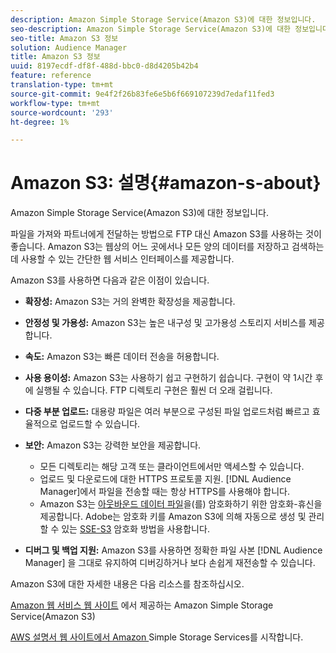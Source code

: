 ```yaml
---
description: Amazon Simple Storage Service(Amazon S3)에 대한 정보입니다.
seo-description: Amazon Simple Storage Service(Amazon S3)에 대한 정보입니다.
seo-title: Amazon S3 정보
solution: Audience Manager
title: Amazon S3 정보
uuid: 8197ecdf-df8f-488d-bbc0-d8d4205b42b4
feature: reference
translation-type: tm+mt
source-git-commit: 9e4f2f26b83fe6e5b6f669107239d7edaf11fed3
workflow-type: tm+mt
source-wordcount: '293'
ht-degree: 1%

---
```



# Amazon S3: 설명{#amazon-s-about}

Amazon Simple Storage Service(Amazon S3)에 대한 정보입니다.

파일을 가져와 파트너에게 전달하는 방법으로 FTP 대신 Amazon S3를 사용하는 것이 좋습니다. Amazon S3는 웹상의 어느 곳에서나 모든 양의 데이터를 저장하고 검색하는 데 사용할 수 있는 간단한 웹 서비스 인터페이스를 제공합니다.

Amazon S3를 사용하면 다음과 같은 이점이 있습니다.

* **확장성:** Amazon S3는 거의 완벽한 확장성을 제공합니다.
* **안정성 및 가용성:** Amazon S3는 높은 내구성 및 고가용성 스토리지 서비스를 제공합니다.
* **속도:** Amazon S3는 빠른 데이터 전송을 허용합니다.
* **사용 용이성:** Amazon S3는 사용하기 쉽고 구현하기 쉽습니다. 구현이 약 1시간 후에 실행될 수 있습니다. FTP 디렉토리 구현은 훨씬 더 오래 걸립니다.
* **다중 부분 업로드:** 대용량 파일은 여러 부분으로 구성된 파일 업로드처럼 빠르고 효율적으로 업로드할 수 있습니다.
* **보안:** Amazon S3는 강력한 보안을 제공합니다.

   * 모든 디렉토리는 해당 고객 또는 클라이언트에서만 액세스할 수 있습니다.
   * 업로드 및 다운로드에 대한 HTTPS 프로토콜 지원. [!DNL Audience Manager]에서 파일을 전송할 때는 항상 HTTPS를 사용해야 합니다.
   * Amazon S3는 [아웃바운드 데이터 파일](../integration/receiving-audience-data/batch-outbound-transfers/outbound-file-name-contents.md)을(를) 암호화하기 위한 암호화-휴신을 제공합니다. Adobe는 암호화 키를 Amazon S3에 의해 자동으로 생성 및 관리할 수 있는 [SSE-S3](https://docs.aws.amazon.com/AmazonS3/latest/dev/serv-side-encryption.html) 암호화 방법을 사용합니다.

* **디버그 및 백업 지원:** Amazon S3를 사용하면 정확한 파일 사본 [!DNL Audience Manager] 을 그대로 유지하여 디버깅하거나 보다 손쉽게 재전송할 수 있습니다.

Amazon S3에 대한 자세한 내용은 다음 리소스를 참조하십시오.

[Amazon 웹 서비스 웹 사이트](https://aws.amazon.com/s3/) 에서 제공하는 Amazon Simple Storage Service(Amazon S3)

[AWS 설명서 웹 사이트에서 Amazon ](https://docs.aws.amazon.com/AmazonS3/latest/gsg/GetStartedWithS3.html) Simple Storage Services를 시작합니다.
